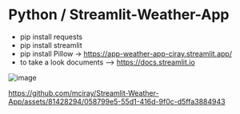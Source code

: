 # Python / Streamlit-Weather-App
  - pip install requests
  - pip install streamlit
  - pip install Pillow
  -> https://app-weather-app-ciray.streamlit.app/ 
  - to take a look documents --> https://docs.streamlit.io

![image](https://github.com/mciray/Streamlit-Weather-App/assets/81428294/8a0f1ba8-73ef-421c-80ff-c32ca3a0dcf2)



https://github.com/mciray/Streamlit-Weather-App/assets/81428294/058799e5-55d1-416d-9f0c-d5ffa3884943

